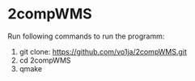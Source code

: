 # 2compWMS

Run following commands to run the programm:

1. git clone: https://github.com/vo1ja/2compWMS.git
2. cd 2compWMS
3. qmake
